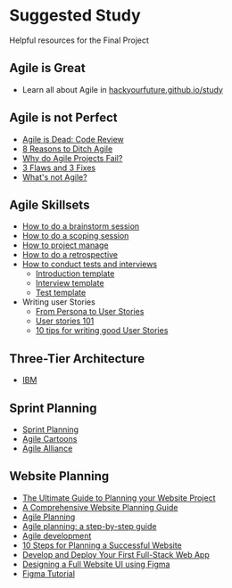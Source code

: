 # Suggested Study

Helpful resources for the Final Project

## Agile is Great

- Learn all about Agile in [hackyourfuture.github.io/study](https://hackyourfuture.github.io/study/#/software-development/agile)

## Agile is not Perfect

- [Agile is Dead: Code Review](https://simpleprogrammer.com/agile-is-dead-code-review/)
- [8 Reasons to Ditch Agile](https://techbeacon.com/app-dev-testing/8-reasons-ditch-agile)
- [Why do Agile Projects Fail?](https://www.brighthubpm.com/agile/55778-why-do-agile-projects-fail/)
- [3 Flaws and 3 Fixes](https://www.cio.com/article/2385322/agile-development-why-agile-isn-t-working-bringing-common-sense-to-agile-principles.html)
- [What's not Agile?](https://dzone.com/articles/whats-not-agile)

## Agile Skillsets

- [How to do a brainstorm session](https://www.youtube.com/watch?v=4-nRJcLktl0&feature=youtu.be)
- [How to do a scoping session](https://www.youtube.com/watch?v=1jJCPcrTJek&feature=youtu.be)
- [How to project manage](https://www.youtube.com/watch?v=gYXekYt045Y&feature=youtu.be)
- [How to do a retrospective](https://www.youtube.com/watch?v=UiuFR0FI-tA&feature=youtu.be)
- [How to conduct tests and interviews](https://www.youtube.com/watch?v=MZbydtrgCsI&feature=youtu.be)
  - [Introduction template](https://www.youtube.com/redirect?v=MZbydtrgCsI&redir_token=QUFFLUhqa2ZDRGdBbFJ3Tnp1M25BU1VWTG5xWjFiT3RoUXxBQ3Jtc0trSUNZcWpjeFdCQjBMWTF0S3ZJRXVMZTlMZlNQNDl0ZXdlenFVTnR5cXFhMFNlMlJhQ2lfeWllN0pwV210MXB1UjBrOVotM29lUXFaWFlpcjgzUG5CNGRNQy1oQ0V4QjVuRUJDVTNDYVppczRTMS1uQQ%3D%3D&event=video_description&q=https%3A%2F%2Fdocs.google.com%2Fdocument%2Fd%2F1zt75pZk3xAyx2t_tCxLI1ilRBig_wGKpvDlTaS1VoxU%2Fedit%3Fusp%3Dsharing)
  - [Interview template](https://www.youtube.com/redirect?v=MZbydtrgCsI&redir_token=QUFFLUhqa21UOERnazNORjRDSmdqZG41N0s4bDVmTnFlQXxBQ3Jtc0tsTVJHdEdEbHRrbmdGbTBCMnVTZ0tjRjZjTUpManI2Q2xWYk5GNVliN3R2RXBHQWl2WXJNeHNYVUNRN0prX1BSZ1o0eTZNMWIwb2g4Z0JYUWdVZXpMT3lWbHNQb1ktZlk0UkY4MVhabDA3bUlubFo5Zw%3D%3D&event=video_description&q=https%3A%2F%2Fdocs.google.com%2Fdocument%2Fd%2F1OpOKd_sEQufZMHUBAzQPs8vOVZ6YVwzxA8RWicwJZDw%2Fedit%3Fusp%3Dsharing)
  - [Test template](https://www.youtube.com/redirect?v=MZbydtrgCsI&redir_token=QUFFLUhqbFlTSWtLSGZOZk54bXdwenByTUUxa0ZKcENyd3xBQ3Jtc0trcExHQmJjYWxLTE56UF9nUXNNSzNuT0psOWZwb2dHZm45d0gyR095SHRqTWlNME9zUlZuZHN1NExkU25kVEk5Ni1JSnlWQnRBRGRQWXNrS2pXd1R2am8wakhfSnRQN3NDU2pmVTFFR21sdjZZRUM4aw%3D%3D&event=video_description&q=https%3A%2F%2Fdocs.google.com%2Fdocument%2Fd%2F1SmSnirX9Jwv3knFyayZFBPH8wtu4cPGdmpp8WJV4Gac%2Fedit%3Fusp%3Dsharing)
- Writing user Stories
  - [From Persona to User Stories](https://www.romanpichler.com/blog/personas-epics-user-stories/)
  - [User stories 101](https://www.mountaingoatsoftware.com/agile/user-stories)
  - [10 tips for writing good User Stories](https://www.romanpichler.com/blog/10-tips-writing-good-user-stories/)

## Three-Tier Architecture

- [IBM](https://www.ibm.com/cloud/learn/three-tier-architecture)

## Sprint Planning

- [Sprint Planning](https://www.youtube.com/watch?v=2A9rkiIcnVI)
- [Agile Cartoons](https://www.youtube.com/watch?v=Z9QbYZh1YXY&list=PLBUu5aGDLKnbeEx8U-5r436bw6p9wv1rS)
- [Agile Alliance](<https://www.agilealliance.org/glossary/sprint-planning/#q=~(infinite~false~filters~(postType~(~'page~'post~'aa_book~'aa_event_session~'aa_experience_report~'aa_glossary~'aa_research_paper~'aa_video)~tags~(~'sprint*20planning))~searchTerm~'~sort~false~sortDirection~'asc~page~1)>)

## Website Planning

- [The Ultimate Guide to Planning your Website Project](https://en.yeeply.com/blog/guide-plan-website-project/)
- [A Comprehensive Website Planning Guide](https://www.smashingmagazine.com/2018/02/comprehensive-website-planning-guide-part1/)
- [Agile Planning](https://toggl.com/blog/agile-planning)
- [Agile planning: a step-by-step guide](https://monday.com/blog/project-management/agile-planning/)
- [Agile development](https://www.creativebloq.com/features/agile-development-why-and-how-to-use-it-in-your-web-and-app-workflow)
- [10 Steps for Planning a Successful Website](https://mastersofdigital.com.au/blog/planning-a-website/)
- [Develop and Deploy Your First Full-Stack Web App](https://www.freecodecamp.org/news/develop-deploy-first-fullstack-web-app/)
- [Designing a Full Website UI using Figma](https://dev.to/adriantwarog/designing-a-full-website-ui-using-figma-48fi)
- [Figma Tutorial ](https://www.youtube.com/watch?v=3q3FV65ZrUs)
